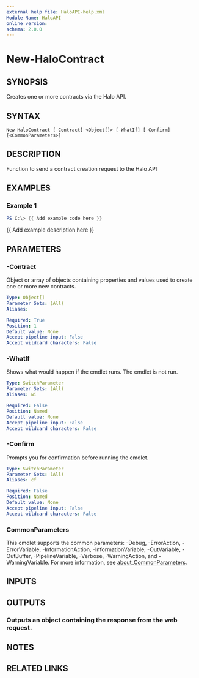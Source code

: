 ```yaml
---
external help file: HaloAPI-help.xml
Module Name: HaloAPI
online version:
schema: 2.0.0
---
```


# New-HaloContract

## SYNOPSIS
Creates one or more contracts via the Halo API.

## SYNTAX

```
New-HaloContract [-Contract] <Object[]> [-WhatIf] [-Confirm] [<CommonParameters>]
```

## DESCRIPTION
Function to send a contract creation request to the Halo API

## EXAMPLES

### Example 1
```powershell
PS C:\> {{ Add example code here }}
```

{{ Add example description here }}

## PARAMETERS

### -Contract
Object or array of objects containing properties and values used to create one or more new contracts.

```yaml
Type: Object[]
Parameter Sets: (All)
Aliases:

Required: True
Position: 1
Default value: None
Accept pipeline input: False
Accept wildcard characters: False
```

### -WhatIf
Shows what would happen if the cmdlet runs.
The cmdlet is not run.

```yaml
Type: SwitchParameter
Parameter Sets: (All)
Aliases: wi

Required: False
Position: Named
Default value: None
Accept pipeline input: False
Accept wildcard characters: False
```

### -Confirm
Prompts you for confirmation before running the cmdlet.

```yaml
Type: SwitchParameter
Parameter Sets: (All)
Aliases: cf

Required: False
Position: Named
Default value: None
Accept pipeline input: False
Accept wildcard characters: False
```

### CommonParameters
This cmdlet supports the common parameters: -Debug, -ErrorAction, -ErrorVariable, -InformationAction, -InformationVariable, -OutVariable, -OutBuffer, -PipelineVariable, -Verbose, -WarningAction, and -WarningVariable. For more information, see [about_CommonParameters](http://go.microsoft.com/fwlink/?LinkID=113216).

## INPUTS

## OUTPUTS

### Outputs an object containing the response from the web request.
## NOTES

## RELATED LINKS
